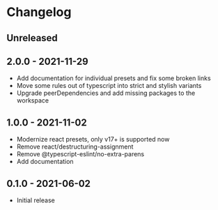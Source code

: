 # Changelog

## Unreleased

## 2.0.0 - 2021-11-29

- Add documentation for individual presets and fix some broken links
- Move some rules out of typescript into strict and stylish variants
- Upgrade peerDependencies and add missing packages to the workspace

## 1.0.0 - 2021-11-02

- Modernize react presets, only v17+ is supported now
- Remove react/destructuring-assignment
- Remove @typescript-eslint/no-extra-parens
- Add documentation

## 0.1.0 - 2021-06-02

- Initial release
